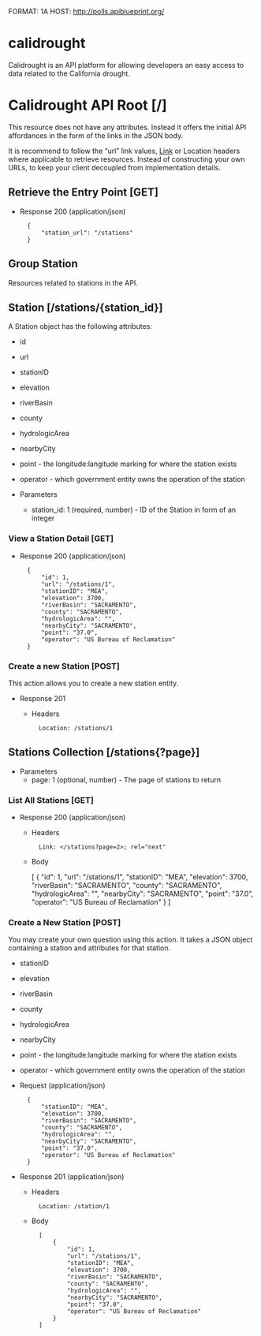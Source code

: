 FORMAT: 1A
HOST: http://polls.apiblueprint.org/

# calidrought

Calidrought is an API platform for allowing developers an easy access to data related to the California drought.

# Calidrought API Root [/]

This resource does not have any attributes. Instead it offers the initial
API affordances in the form of the links in the JSON body.

It is recommend to follow the “url” link values,
[Link](https://tools.ietf.org/html/rfc5988) or Location headers where
applicable to retrieve resources. Instead of constructing your own URLs,
to keep your client decoupled from implementation details.

## Retrieve the Entry Point [GET]

+ Response 200 (application/json)

        {
            "station_url": "/stations"
        }

## Group Station

Resources related to stations in the API.

## Station [/stations/{station_id}]

A Station object has the following attributes:

+ id
+ url
+ stationID
+ elevation
+ riverBasin
+ county
+ hydrologicArea
+ nearbyCity
+ point - the longitude:langitude marking for where the station exists
+ operator - which government entity owns the operation of the station

+ Parameters
    + station_id: 1 (required, number) - ID of the Station in form of an integer

### View a Station Detail [GET]

+ Response 200 (application/json)

        {
            "id": 1,
            "url": "/stations/1",
            "stationID": "MEA",
            "elevation": 3700,
            "riverBasin": "SACRAMENTO",
            "county": "SACRAMENTO",
            "hydrologicArea": "",
            "nearbyCity": "SACRAMENTO",
            "point": "37.0",
            "operator": "US Bureau of Reclamation"
        }

### Create a new Station [POST]

This action allows you to create a new station entity.

+ Response 201

    + Headers

            Location: /stations/1

## Stations Collection [/stations{?page}]

+ Parameters
    + page: 1 (optional, number) - The page of stations to return

### List All Stations [GET]

+ Response 200 (application/json)

    + Headers

            Link: </stations?page=2>; rel="next"

    + Body

        [
            {
                "id": 1,
                "url": "/stations/1",
                "stationID": "MEA",
                "elevation": 3700,
                "riverBasin": "SACRAMENTO",
                "county": "SACRAMENTO",
                "hydrologicArea": "",
                "nearbyCity": "SACRAMENTO",
                "point": "37.0",
                "operator": "US Bureau of Reclamation"
            }
        ]

### Create a New Station [POST]

You may create your own question using this action. It takes a JSON
object containing a station and attributes for that station.

+ stationID
+ elevation
+ riverBasin
+ county
+ hydrologicArea
+ nearbyCity
+ point - the longitude:langitude marking for where the station exists
+ operator - which government entity owns the operation of the station

+ Request (application/json)

        {
            "stationID": "MEA",
            "elevation": 3700,
            "riverBasin": "SACRAMENTO",
            "county": "SACRAMENTO",
            "hydrologicArea": "",
            "nearbyCity": "SACRAMENTO",
            "point": "37.0",
            "operator": "US Bureau of Reclamation"
        }

+ Response 201 (application/json)

    + Headers

            Location: /station/1

    + Body

            [
                {
                    "id": 1,
                    "url": "/stations/1",
                    "stationID": "MEA",
                    "elevation": 3700,
                    "riverBasin": "SACRAMENTO",
                    "county": "SACRAMENTO",
                    "hydrologicArea": "",
                    "nearbyCity": "SACRAMENTO",
                    "point": "37.0",
                    "operator": "US Bureau of Reclamation"
                }
            ]
